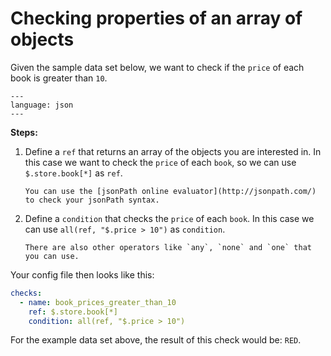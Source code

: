<!--
SPDX-FileCopyrightText: 2024 grow platform GmbH

SPDX-License-Identifier: MIT
-->

# Checking properties of an array of objects

Given the sample data set below, we want to check if the `price` of each book is greater than `10`.

```{literalinclude} resources/store.json
---
language: json
---
```

**Steps:**

1. Define a `ref` that returns an array of the objects you are interested in. In this case we want to check the `price` of each `book`, so we can use `$.store.book[*]` as `ref`.

    ```{note}
    You can use the [jsonPath online evaluator](http://jsonpath.com/) to check your jsonPath syntax.
    ```

2. Define a `condition` that checks the `price` of each `book`. In this case we can use `all(ref, "$.price > 10")` as `condition`.

    ```{note}
    There are also other operators like `any`, `none` and `one` that you can use.
    ```

Your config file then looks like this:

```yaml
checks:
  - name: book_prices_greater_than_10
    ref: $.store.book[*]
    condition: all(ref, "$.price > 10")
```

For the example data set above, the result of this check would be: `RED`.
